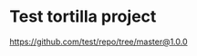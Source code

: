 # Test tortilla project

https://github.com/test/repo/tree/master@1.0.0

[{]: <helper> (navStep)



[}]: #